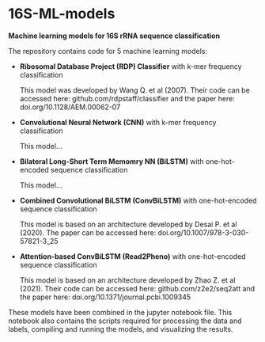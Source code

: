 # 16S-ML-models
**Machine learning models for 16S rRNA sequence classification**

The repository contains code for 5 machine learning models:
- **Ribosomal Database Project (RDP) Classifier** with k-mer frequency classification

    This model was developed by Wang Q. et al (2007).
    Their code can be accessed here: github.com/rdpstaff/classifier and the paper here: doi.org/10.1128/AEM.00062-07
    
- **Convolutional Neural Network (CNN)** with k-mer frequency classification

    This model...
    
- **Bilateral Long-Short Term Memomry NN (BiLSTM)** with one-hot-encoded sequence classification
    
    This model...
    
- **Combined Convolutional BiLSTM (ConvBiLSTM)** with one-hot-encoded sequence classification
    
    This model is based on an architecture developed by Desai P. et al (2020). 
    The paper can be accessed here: doi.org/10.1007/978-3-030-57821-3_25
    
- **Attention-based ConvBiLSTM (Read2Pheno)** with one-hot-encoded sequence classification
    
    This model is based on an architecture developed by Zhao Z. et al (2021). 
    Their code can be accessed here: github.com/z2e2/seq2att and the paper here: doi.org/10.1371/journal.pcbi.1009345


These models have been combined in the jupyter notebook file. This notebook also contains the scripts required for processing the data and labels, compiling and running the models, and visualizing the results.

